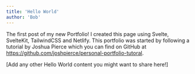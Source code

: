 ```yaml
---
title: 'Hello World'
author: 'Bob'
---
```


The first post of my new Portfolio! I created this page using Svelte, SvelteKit, TailwindCSS and Netlify. This portfolio was started by following a tutorial by Joshua Pierce which you can find on GitHub at https://github.com/joshpierce/personal-portfolio-tutoral.

[Add any other Hello World content you might want to share here!]
